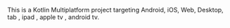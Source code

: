 This is a Kotlin Multiplatform project targeting Android, iOS, Web, Desktop, tab , ipad , apple tv , android tv.


